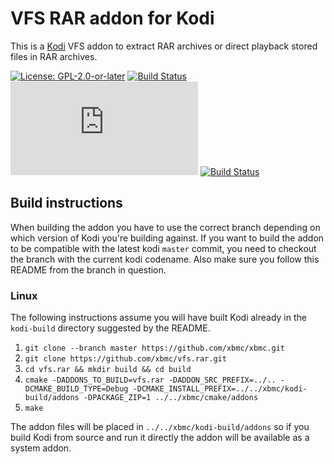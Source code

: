 # VFS RAR addon for Kodi

This is a [Kodi](https://kodi.tv) VFS addon to extract RAR archives or direct playback stored files in RAR archives.

[![License: GPL-2.0-or-later](https://img.shields.io/badge/License-GPL%20v2+-blue.svg)](LICENSE.md)
[![Build Status](https://travis-ci.org/xbmc/vfs.rar.svg?branch=Matrix)](https://travis-ci.org/xbmc/vfs.rar/branches)
[![Build Status](https://dev.azure.com/teamkodi/binary-addons/_apis/build/status/xbmc.vfs.rar?branchName=Matrix)](https://dev.azure.com/teamkodi/binary-addons/_build/latest?definitionId=52&branchName=Matrix)
[![Build Status](https://jenkins.kodi.tv/view/Addons/job/xbmc/job/vfs.rar/job/Matrix/badge/icon)](https://jenkins.kodi.tv/blue/organizations/jenkins/xbmc%2Fvfs.rar/branches/)
<!--- [![Build Status](https://ci.appveyor.com/api/projects/status/github/xbmc/vfs.rar?svg=true)](https://ci.appveyor.com/project/xbmc/vfs-rar) -->

## Build instructions

When building the addon you have to use the correct branch depending on which version of Kodi you're building against. 
If you want to build the addon to be compatible with the latest kodi `master` commit, you need to checkout the branch with the current kodi codename.
Also make sure you follow this README from the branch in question.

### Linux

The following instructions assume you will have built Kodi already in the `kodi-build` directory 
suggested by the README.

1. `git clone --branch master https://github.com/xbmc/xbmc.git`
2. `git clone https://github.com/xbmc/vfs.rar.git`
3. `cd vfs.rar && mkdir build && cd build`
4. `cmake -DADDONS_TO_BUILD=vfs.rar -DADDON_SRC_PREFIX=../.. -DCMAKE_BUILD_TYPE=Debug -DCMAKE_INSTALL_PREFIX=../../xbmc/kodi-build/addons -DPACKAGE_ZIP=1 ../../xbmc/cmake/addons`
5. `make`

The addon files will be placed in `../../xbmc/kodi-build/addons` so if you build Kodi from source and run it directly 
the addon will be available as a system addon.
